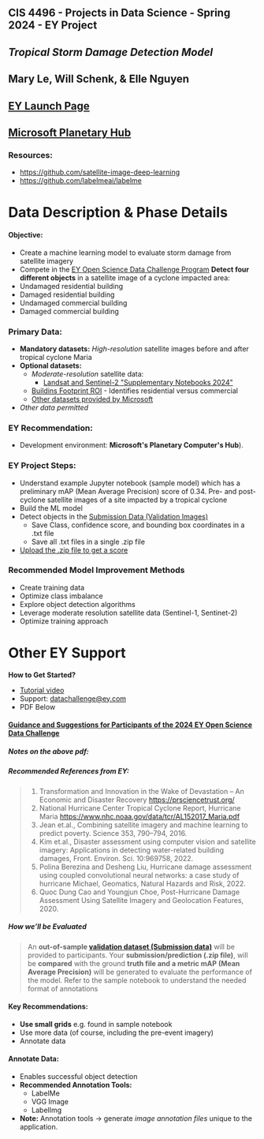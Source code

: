 ## CIS 4496 - Projects in Data Science - Spring 2024 - EY Project 
## *Tropical Storm Damage Detection Model* 
## Mary Le, Will Schenk, & Elle Nguyen 
## [EY Launch Page](https://challenge.ey.com/challenges/tropical-cyclone-damage-assessment-lrrno2xm) 
## [Microsoft Planetary Hub](https://pccompute.westeurope.cloudapp.azure.com/compute/hub/spawn) 

### Resources: 
- https://github.com/satellite-image-deep-learning 
- https://github.com/labelmeai/labelme 




# Data Description & Phase Details 
#### Objective: 
- Create a machine learning model to evaluate storm damage from satellite imagery 
- Compete in the [EY Open Science Data Challenge Program](https://challenge.ey.com/) 
**Detect four different objects** in a satellite image of a cyclone impacted area:
- Undamaged residential building 
- Damaged residential building 
- Undamaged commercial building 
- Damaged commercial building 

### Primary Data: 
- **Mandatory datasets:** *High-resolution* satellite images before and after tropical cyclone Maria 
- **Optional datasets:** 
	- *Moderate-resolution* satellite data: 
		- [Landsat and Sentinel-2 "Supplementary Notebooks 2024"](./given/Supplementary_Notebooks_2024)
	- [Buildins Footprint ROI](./given/Buildins%20Footprint%20ROI) - Identifies residential versus commercial  
	- [Other datasets provided by Microsoft](https://planetarycomputer.microsoft.com/catalog)
- *Other data permitted* 

### EY Recommendation: 
- Development environment: **Microsoft's Planetary Computer's Hub**). 
	
### EY Project Steps: 
- Understand example Jupyter notebook (sample model) which has a preliminary mAP (Mean Average Precision) score of 0.34. Pre- and post-cyclone satellite images of a site impacted by a tropical cyclone 
- Build the ML model 
- Detect objects in the [Submission Data (Validation Images)](./given/Submission%20data) 
	- Save Class, confidence score, and bounding box coordinates in a .txt file 
	- Save all .txt files in a single .zip file 
- [Upload the .zip file to get a score](https://challenge.ey.com/challenges/tropical-cyclone-damage-assessment-lrrno2xm)  

### Recommended Model Improvement Methods 
- Create training data 
- Optimize class imbalance 
- Explore object detection algorithms 
- Leverage moderate resolution satellite data (Sentinel-1, Sentinet-2) 
- Optimize training approach 

# Other EY Support 
**How to Get Started?**
-  [Tutorial video](https://challenge.ey.com/challenge-2024-phase-1-get-started/help) 
- Support: [datachallenge@ey.com](mailto:datachallenge@ey.com) 
- PDF Below 
#### [Guidance and Suggestions for Participants of the 2024 EY Open Science Data Challenge](https://challenge.ey.com/api/v1/storage/admin-files/2513955341204317-65bb9169868dc8fadbfc9728-2024%20EY%20Open%20Science%20Data%20Challenge%20Participant%20Guidance.pdf) 
##### Notes on the above pdf: 
##### Recommended References from EY: 
> 1. Transformation and Innovation in the Wake of Devastation – An Economic and Disaster Recovery https://prsciencetrust.org/
> 2. National Hurricane Center Tropical Cyclone Report, Hurricane Maria https://www.nhc.noaa.gov/data/tcr/AL152017_Maria.pdf
> 3. Jean et.al., Combining satellite imagery and machine learning to predict poverty. Science 353, 790–794, 2016.
> 4. Kim et.al., Disaster assessment using computer vision and satellite imagery: Applications in detecting water-related building damages, Front. Environ. Sci. 10:969758, 2022.
> 5. Polina Berezina and Desheng Liu, Hurricane damage assessment using coupled convolutional neural networks: a case study of hurricane Michael, Geomatics, Natural Hazards and Risk, 2022.
> 6. Quoc Dung Cao and Youngjun Choe, Post-Hurricane Damage Assessment Using Satellite Imagery and Geolocation Features, 2020. 

##### How we’ll be Evaluated 
> An **out-of-sample [validation dataset (Submission data)](./given/Submission%20data)** will be provided to participants. Your **submission/prediction (.zip file)**, will be **compared** with the ground **truth file and a metric mAP (Mean Average Precision)** will be generated to evaluate the performance of the model. 
> Refer to the sample notebook to understand the needed format of annotations 
#### Key Recommendations:  
- **Use small grids** e.g. found in sample notebook 
- Use more data (of course, including the pre-event imagery) 
- Annotate data 
#### Annotate Data: 
- Enables successful object detection 
- **Recommended Annotation Tools:** 
	- LabelMe 
	- VGG Image 
	- LabelImg 
- **Note:** Annotation tools $\to$ generate *image annotation files* unique to the application. 


